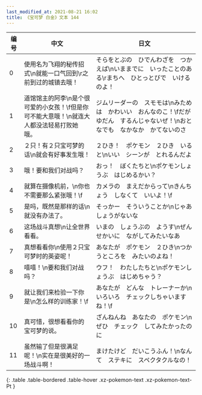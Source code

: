 ```yaml
---
last_modified_at: 2021-08-21 16:02
title: 《宝可梦 白金》文本 144
---
```

| 编号 | 中文 | 日文 |
| ---- | ---- | ---- |
| 0 | 使用名为飞翔的秘传招式\n就能一口气回到\r之前到过的城镇去哦！ | そらをとぶの　ひでんわざを　つかえば\nいままでに　いったことのある\rまちへ　ひとっとびで　いけるのよ！ |
| 1 | 道馆馆主的阿李\n是个很可爱的小女孩！\f但是你可不能大意哦！\n就连大人都没法轻易打败她哦。 | ジムリーダーの　スモモは\nみためは　かわいい　おんなのこ！\fだが　ゆだん　するんじゃないぜ！\nおとなでも　なかなか　かてないのさ |
| 2 | ２只！有２只宝可梦的话\n就会有好事发生哦！ | ２ひき！　ポケモン　２ひき　いると\nいい　シーンが　とれるんだよ |
| 3 | 哦！要和我们对战吗？ | おっ！　ぼくたちと\nポケモンしょうぶ　はじめるかい？ |
| 4 | 就算在摄像机前，\n你也不需要那么紧张哦！\f | カメラの　まえだからって\nきんちょう　しなくて　いいよ！\f |
| 5 | 是吗，既然是那样的话\n就没有办法了。 | そっかー　そういうことか\nじゃあ　しょうがないな |
| 6 | 这场战斗真想\n让全世界看看。 | いまの　しょうぶの　ようす\nぜんせかいに　ながしてみたいなあ |
| 7 | 真想看看你\n使用２只宝可梦时的英姿呢！ | あなたが　ポケモン　２ひき\nつかうところを　みたいのよね！ |
| 8 | 嘻嘻！\n要和我们对战吗？ | ウフ！　わたしたちと\nポケモンしょうぶ　はじめちゃう？ |
| 9 | 就让我们来检验一下你是\n怎么样的训练家！\f | あなたが　どんな　トレーナーか\nいろいろ　チェックしちゃいますね！\f |
| 10 | 真可惜，很想看看你的宝可梦的说。 | ざんねんね　あなたの　ポケモン\nぜひ　チェック　してみたかったのに |
| 11 | 虽然输了但是很满足呢！\n实在是很美好的一场战斗啊！ | まけたけど　だいこうふん！\nなんて　ステキに　スペクタクルなの！ |
{: .table .table-bordered .table-hover .xz-pokemon-text .xz-pokemon-text-Pt }